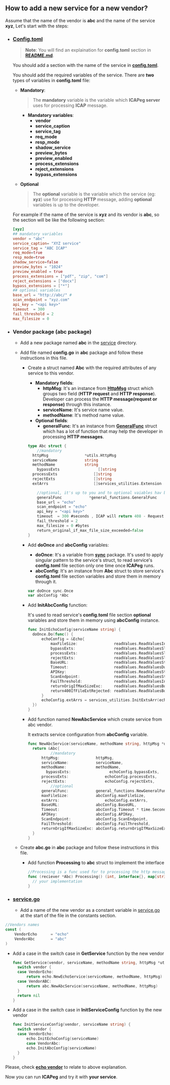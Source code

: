 ## **How to add a new service for a new vendor?**

Assume that the name of the vendor is **abc** and the name of the service **xyz**, Let's start with the steps: 

- ### [**Config.toml**](config.toml)

  > **Note**: You will find an explaination for **config.toml** section in [**README.md**](README.md).

  You should add a section with the name of the service in [**config.toml**](./config.toml).

  You should add the required variables of the service. There are **two** types of variables in **config.toml** file:

  - **Mandatory**:

    > The **mandatory** variable is the variable which **ICAPeg server** uses for processing **ICAP** message.

    - **Mandatory variables**:
      - **vendor**
      - **service_caption**
      - **service_tag**
      - **req_mode**
      - **resp_mode**
      - **shadow_service**
      - **preview_bytes**
      - **preview_enabled**
      - **process_extensions**
      - **reject_extensions**
      - **bypass_extensions**

  - **Optional**

    > The **optional** variable is the variable which the service (eg: **xyz**) use for processing **HTTP** message, adding **optional** variables is up to the developer.

  For example if the name of the service is **xyz** and its vendor is **abc**, so the section will be like the following section:

  ```toml
  [xyz]
  ## mandatory variables
  vendor = "abc"
  service_caption= "XYZ service"   
  service_tag = "ABC ICAP"  
  req_mode=true 
  resp_mode=true 
  shadow_service=false
  preview_bytes = "1024" 
  preview_enabled = true
  process_extensions = ["pdf", "zip", "com"] 
  reject_extensions = ["docx"]
  bypass_extensions = ["*"]
  ## optional variables
  base_url = "http://abc/" #
  scan_endpoint = "xyz.com"
  api_key = "<api key>"
  timeout  = 300 
  fail_threshold = 2
  max_filesize = 0 
  ```

- ### **Vendor package** (abc package)

  - Add a new package named **abc** in the [service](./service/services) directory.

  - Add file named **config.go** in **abc** package and follow these instructions in this file.

    - Create a struct named **Abc** with the required attributes of any service to this vendor.

      - **Mandatory fields**:
        - **httpMsg**: It's an instance from [**HttpMsg**](utils/httpMessage.go) struct which groups two field (**HTTP request** and **HTTP response**). Developer can process the **HTTP message(request or response)** through this instance.
        - **serviceName**: It's service name value.
        - **methodName**: It's method name value.
      - **Optional fields**:
        - **generalFunc**: It's an instance from [**GeneralFunc**](service/services-utilities/general-functions/general-functions.go) struct which has a lot of function that may help the developer in processing **HTTP messages**.

      ```go
      type Abc struct {
          //mandatory
      	httpMsg                *utils.HttpMsg
      	serviceName            string
      	methodName             string
          bypassExts                 []string
      	processExts                []string
      	rejectExts                 []string
      	extArrs                    []services_utilities.Extension
      
          //optional, it's up to you and to optional vaiables hav been added in service's section in config.toml file (you should map them with these struct fields)
          generalFunc            *general_functions.GeneralFunc     //optional helper field
          base_url = "echo" 
          scan_endpoint = "echo"
          api_key = "<api key>"
          timeout  = 300 #seconds , ICAP will return 408 - Request timeout
          fail_threshold = 2
          max_filesize = 0 #bytes
          return_original_if_max_file_size_exceeded=false
      }
      ```

    - Add **doOnce** and  **abcConfig** variables:

      - **doOnce**: It's a variable from [**sync**](https://pkg.go.dev/sync) package. It's used to apply singular pattern to the service's struct, to read service's **config.toml** file section only one time once **ICAPeg** runs.
      - **abcConfig**: It's an instance from **Abc** struct to store service's **config.toml** file section variables and store them in memory through it.

      ```go
      var doOnce sync.Once
      var abcConfig *Abc
      ```

    - Add **InitAbcConfig** function:

      It's used to read service's **config.toml** file section **optional** variables  and store them in memory using **abcConfig** instance. 

      ```go
      func InitEchoConfig(serviceName string) {
      	doOnce.Do(func() {
      		echoConfig = &Echo{
      			maxFileSize:                readValues.ReadValuesInt(serviceName + ".max_filesize"),
      			bypassExts:                 readValues.ReadValuesSlice(serviceName + ".bypass_extensions"),
      			processExts:                readValues.ReadValuesSlice(serviceName + ".process_extensions"),
      			rejectExts:                 readValues.ReadValuesSlice(serviceName + ".reject_extensions"),
      			BaseURL:                    readValues.ReadValuesString(serviceName + ".base_url"),
      			Timeout:                    readValues.ReadValuesDuration(serviceName+".timeout") * time.Second,
      			APIKey:                     readValues.ReadValuesString(serviceName + ".api_key"),
      			ScanEndpoint:               readValues.ReadValuesString(serviceName + ".scan_endpoint"),
      			FailThreshold:              readValues.ReadValuesInt(serviceName + ".fail_threshold"),
      			returnOrigIfMaxSizeExc:     readValues.ReadValuesBool(serviceName + ".return_original_if_max_file_size_exceeded"),
      			return400IfFileExtRejected: readValues.ReadValuesBool(serviceName + ".return_400_if_file_ext_rejected"),
      		}
      		echoConfig.extArrs = services_utilities.InitExtsArr(echoConfig.processExts, echoConfig.rejectExts, echoConfig.bypassExts)
      	})
      }
      
      ```

      

    - Add function named **NewAbcService** which create service from abc vendor.

      It extracts service configuration from **abcConfig** variable.

      ```go
      func NewAbcService(serviceName, methodName string, httpMsg *utils.HttpMsg) *abc {
      	return &Abc{
              	//mandatory
      		httpMsg:                httpMsg,
      		serviceName:            serviceName,
      		methodName:             methodName,
              bypassExts:                 echoConfig.bypassExts,
      		processExts:                echoConfig.processExts,
      		rejectExts:                 echoConfig.rejectExts,
              	//optional
      		generalFunc:            general_functions.NewGeneralFunc(httpMsg),  //optional helper 
      		maxFileSize:            abcConfig.maxFileSize,
      		extArrs:                    echoConfig.extArrs,
      		BaseURL:                abcConfig.BaseURL,
      		Timeout:                abcConfig.Timeout * time.Second,
      		APIKey:                 abcConfig.APIKey,
      		ScanEndpoint:           abcConfig.ScanEndpoint,
      		FailThreshold:          abcConfig.FailThreshold,
      		returnOrigIfMaxSizeExc: abcConfig.returnOrigIfMaxSizeExc,
      	}
      }
      ```

  - Create **abc.go** in **abc** package and follow these instructions in this file.

    - Add function **Processing** to **abc** struct to implement the interface

      ```go
      //Processing is a func used for to processing the http message
      func (reciever *Abc) Processing() (int, interface{}, map[string]string) {
      	// your implementation
      }
      ```

- ### [**service.go**](service/service.go)

  - Add a name of the new vendor as a constant variable in [service.go](service/service.go) at the start of the file in the constants section.

```go
//Vendors names
const (
	VendorEcho      = "echo"
	VendorAbc   	= "abc"
)
```

- Add a case in the switch case in **GetService** function by the new vendor

  ```go
  func GetService(vendor, serviceName, methodName string, httpMsg *utils.HttpMsg) Service {
  	switch vendor {
  	case VendorEcho:
  		return echo.NewEchoService(serviceName, methodName, httpMsg)
  	case VendorABC:
  		return abc.NewAbcService(serviceName, methodName, httpMsg)
  	}
  	return nil
  }
  ```

- Add a case in the switch case in **InitServiceConfig** function by the new vendor

  ```go
  func InitServiceConfig(vendor, serviceName string) {
  	switch vendor {
  	case VendorEcho:
  		echo.InitEchoConfig(serviceName)
     	case VendorAbc:
  		echo.InitAbcConfig(serviceName)
  	}
  }
  ```

Please, check [**echo vendor**](service/services/echo/) to relate to above explanation.

Now you can run **ICAPeg** and try it with **your service**.
